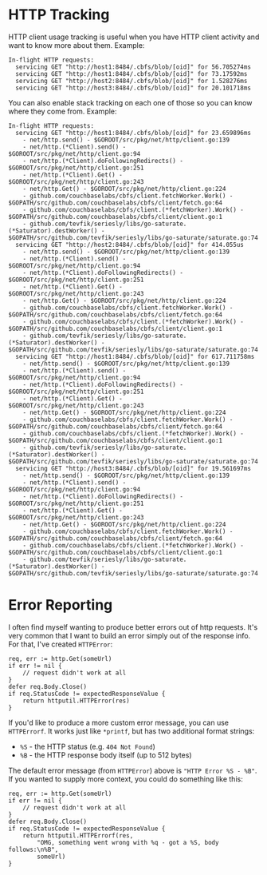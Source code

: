 # HTTP Tracking

HTTP client usage tracking is useful when you have HTTP client
activity and want to know more about them.  Example:

```
In-flight HTTP requests:
  servicing GET "http://host1:8484/.cbfs/blob/[oid]" for 56.705274ms
  servicing GET "http://host1:8484/.cbfs/blob/[oid]" for 73.17592ms
  servicing GET "http://host2:8484/.cbfs/blob/[oid]" for 1.528276ms
  servicing GET "http://host3:8484/.cbfs/blob/[oid]" for 20.101718ms
```

You can also enable stack tracking on each one of those so you can
know where they come from.  Example:

```
In-flight HTTP requests:
  servicing GET "http://host1:8484/.cbfs/blob/[oid]" for 23.659896ms
    - net/http.send() - $GOROOT/src/pkg/net/http/client.go:139
    - net/http.(*Client).send() - $GOROOT/src/pkg/net/http/client.go:94
    - net/http.(*Client).doFollowingRedirects() - $GOROOT/src/pkg/net/http/client.go:251
    - net/http.(*Client).Get() - $GOROOT/src/pkg/net/http/client.go:243
    - net/http.Get() - $GOROOT/src/pkg/net/http/client.go:224
    - github.com/couchbaselabs/cbfs/client.fetchWorker.Work() - $GOPATH/src/github.com/couchbaselabs/cbfs/client/fetch.go:64
    - github.com/couchbaselabs/cbfs/client.(*fetchWorker).Work() - $GOPATH/src/github.com/couchbaselabs/cbfs/client/client.go:1
    - github.com/tevfik/seriesly/libs/go-saturate.(*Saturator).destWorker() - $GOPATH/src/github.com/tevfik/seriesly/libs/go-saturate/saturate.go:74
  servicing GET "http://host2:8484/.cbfs/blob/[oid]" for 414.055us
    - net/http.send() - $GOROOT/src/pkg/net/http/client.go:139
    - net/http.(*Client).send() - $GOROOT/src/pkg/net/http/client.go:94
    - net/http.(*Client).doFollowingRedirects() - $GOROOT/src/pkg/net/http/client.go:251
    - net/http.(*Client).Get() - $GOROOT/src/pkg/net/http/client.go:243
    - net/http.Get() - $GOROOT/src/pkg/net/http/client.go:224
    - github.com/couchbaselabs/cbfs/client.fetchWorker.Work() - $GOPATH/src/github.com/couchbaselabs/cbfs/client/fetch.go:64
    - github.com/couchbaselabs/cbfs/client.(*fetchWorker).Work() - $GOPATH/src/github.com/couchbaselabs/cbfs/client/client.go:1
    - github.com/tevfik/seriesly/libs/go-saturate.(*Saturator).destWorker() - $GOPATH/src/github.com/tevfik/seriesly/libs/go-saturate/saturate.go:74
  servicing GET "http://host1:8484/.cbfs/blob/[oid]" for 617.711758ms
    - net/http.send() - $GOROOT/src/pkg/net/http/client.go:139
    - net/http.(*Client).send() - $GOROOT/src/pkg/net/http/client.go:94
    - net/http.(*Client).doFollowingRedirects() - $GOROOT/src/pkg/net/http/client.go:251
    - net/http.(*Client).Get() - $GOROOT/src/pkg/net/http/client.go:243
    - net/http.Get() - $GOROOT/src/pkg/net/http/client.go:224
    - github.com/couchbaselabs/cbfs/client.fetchWorker.Work() - $GOPATH/src/github.com/couchbaselabs/cbfs/client/fetch.go:64
    - github.com/couchbaselabs/cbfs/client.(*fetchWorker).Work() - $GOPATH/src/github.com/couchbaselabs/cbfs/client/client.go:1
    - github.com/tevfik/seriesly/libs/go-saturate.(*Saturator).destWorker() - $GOPATH/src/github.com/tevfik/seriesly/libs/go-saturate/saturate.go:74
  servicing GET "http://host3:8484/.cbfs/blob/[oid]" for 19.561697ms
    - net/http.send() - $GOROOT/src/pkg/net/http/client.go:139
    - net/http.(*Client).send() - $GOROOT/src/pkg/net/http/client.go:94
    - net/http.(*Client).doFollowingRedirects() - $GOROOT/src/pkg/net/http/client.go:251
    - net/http.(*Client).Get() - $GOROOT/src/pkg/net/http/client.go:243
    - net/http.Get() - $GOROOT/src/pkg/net/http/client.go:224
    - github.com/couchbaselabs/cbfs/client.fetchWorker.Work() - $GOPATH/src/github.com/couchbaselabs/cbfs/client/fetch.go:64
    - github.com/couchbaselabs/cbfs/client.(*fetchWorker).Work() - $GOPATH/src/github.com/couchbaselabs/cbfs/client/client.go:1
    - github.com/tevfik/seriesly/libs/go-saturate.(*Saturator).destWorker() - $GOPATH/src/github.com/tevfik/seriesly/libs/go-saturate/saturate.go:74
```

# Error Reporting

I often find myself wanting to produce better errors out of http
requests.  It's very common that I want to build an error simply out
of the response info.  For that, I've created `HTTPError`:

```
req, err := http.Get(someUrl)
if err != nil {
    // request didn't work at all
}
defer req.Body.Close()
if req.StatusCode != expectedResponseValue {
    return httputil.HTTPError(res)
}
```

If you'd like to produce a more custom error message, you can use
`HTTPErrorf`.  It works just like `*printf`, but has two additional
format strings:

- `%S` - the HTTP status (e.g. `404 Not Found`)
- `%B` - the HTTP response body itself (up to 512 bytes)

The default error message (from `HTTPError`) above is
`"HTTP Error %S - %B"`.  If you wanted to supply more context, you
could do something like this:

```
req, err := http.Get(someUrl)
if err != nil {
    // request didn't work at all
}
defer req.Body.Close()
if req.StatusCode != expectedResponseValue {
    return httputil.HTTPErrorf(res,
        "OMG, something went wrong with %q - got a %S, body follows:\n%B",
        someUrl)
}
```
